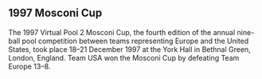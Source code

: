 ## 1997 Mosconi Cup

The 1997 Virtual Pool 2 Mosconi Cup, the fourth edition of the annual nine-ball pool competition between teams representing Europe and the United States, took place 18–21 December 1997 at the York Hall in Bethnal Green, London, England.
Team USA won the Mosconi Cup by defeating Team Europe 13–8.